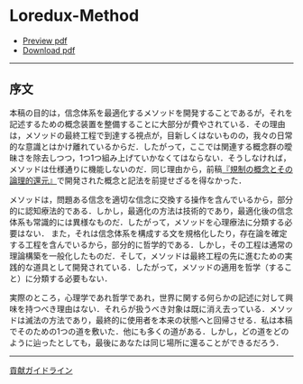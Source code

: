 # Loredux-Method

- [Preview pdf](https://issasaek.github.io/method/method.pdf)
- [Download pdf](https://github.com/issasaek/method/releases)

--- 
## 序文

本稿の目的は，信念体系を最適化するメソッドを開発することであるが，それを記述するための概念装置を整備することに大部分が費やされている．その理由は，メソッドの最終工程で到達する視点が，目新しくはないものの，我々の日常的な意識とはかけ離れているからだ．したがって，ここでは関連する概念群の曖昧さを除去しつつ，1つ1つ組み上げていかなくてはならない．そうしなければ，メソッドは仕様通りに機能しないのだ．同じ理由から，前稿[『規制の概念とその論理的還元』](https://github.com/issasaek/foundation)で開発された概念と記法を前提せざるを得なかった．

メソッドは，問題ある信念を適切な信念に交換する操作を含んでいるから，部分的に認知療法的である．しかし，最適化の方法は技術的であり，最適化後の信念体系も常識的には異様なものだ．したがって，メソッドを心理療法に分類する必要はない．
また，それは信念体系を構成する文を規格化したり，存在論を確定する工程を含んでいるから，部分的に哲学的である．しかし，その工程は通常の理論構築を一般化したものだ．そして，メソッドは最終工程の先に進むための実践的な道具として開発されている．したがって，メソッドの適用を哲学（すること）に分類する必要もない．

実際のところ，心理学であれ哲学であれ，世界に関する何らかの記述に対して興味を持つべき理由はない．それらが扱うべき対象は既に消え去っている．メソッドは滅法の方法であり，最終的に使用者を本来の状態へと回帰させる．私は本稿でそのための1つの道を敷いた．他にも多くの道がある．しかし，どの道をどのように辿ったとしても，最後にあなたは同じ場所に還ることができるだろう．

---
[貢献ガイドライン](https://github.com/issasaek/method/wiki/Contribution-Guidelines)